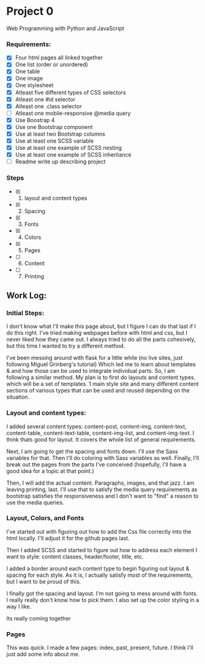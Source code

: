 # Project 0

Web Programming with Python and JavaScript

### Requirements:
 - [x] Four html pages all linked together
 - [x] One list (order or unordered)
 - [x] One table
 - [x] One image
 - [x] One stylesheet
 - [x] Atleast five different types of CSS selectors
 - [x] Atleast one #id selector
 - [x] Atleast one .class selector
 - [ ] Atleast one mobile-responsive @media query
 - [x] Use Boostrap 4
 - [x] Use one Bootstrap component
 - [x] Use at least two Bootstrap columns
 - [x] Use at least one SCSS variable
 - [x] Use at least one example of SCSS nesting
 - [x] Use at least one example of SCSS inheritance
 - [ ] Readme write up describing project

 ### Steps
 - [x] 1. layout and content types
 - [x] 2. Spacing
 - [x] 3. Fonts
 - [x] 4. Colors
 - [x] 5. Pages
 - [ ] 6. Content
 - [ ] 7. Printing

## Work Log:

### Initial Steps:
I don't know what I'll make this page about, but I figure I can do that last if I do this right. I've tried making webpages before with html and css, but I never liked how they came out. I always tried to do all the parts cohesively, but this time I wanted to try a different method.

I've been messing around with flask for a little while (no live sites, just following Miguel Grinberg's tutorial) Which led me to learn about templates & and how those can be used to integrate individual parts. So, I am following a similar method. My plan is to first do layouts and content types. which will be a set of templates. 1 main style site and many different content sections of various types that can be used and reused depending on the situation.

### Layout and content types:

I added several content types: content-post, content-img, content-text, content-table, content-text-table, content-img-list, and content-img-text. I think thats good for layout. It covers the whole list of general requirements. 

Next, I am going to get the spacing and fonts down. I'll use the Sass variables for that. Then I'll do coloring with Sass variables as well. Finally, I'll break out the pages from the parts I've conceived (hopefully, I'll have a good idea for a topic at that point.) 

Then, I will add the actual content. Paragraphs, images, and that jazz. I am leaving printing, last. I'll use that to satisfy the media query requirements as bootstrap satisfies the responsiveness and I don't want to "find" a reason to use the media queries. 

### Layout, Colors, and Fonts

I've started out with figuring out how to add the Css file correctly into the html locally. I'll adjust it for the github pages last. 

Then I added SCSS and started to figure out how to address each element I want to style: content classes, header/footer, title, etc.

I added a border around each content type to begin figuring out layout & spacing for each style. As it is, I actually satisfy most of the requirements, but I want to be proud of this.

I finally got the spacing and layout. I'm not going to mess around with fonts. I really really don't know how to pick them. I also set up the color styling in a way I like. 

Its really coming together

### Pages
This was quick. I made a few pages: index, past, present, future. I think I'll just add some info about me. 